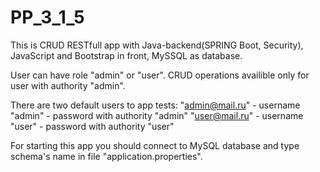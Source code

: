 # PP_3_1_5


This is CRUD RESTfull app with Java-backend(SPRING Boot, Security), JavaScript and Bootstrap in front, MySSQL as database.

User can have role "admin" or "user". CRUD operations availible only for user with authority "admin".

There are two default users to app tests:
"admin@mail.ru" - username "admin" - password with authority "admin"
"user@mail.ru" - username "user" - password  with authority "user"

For starting this app you should connect to MySQL database and type schema's name in file "application.properties".
